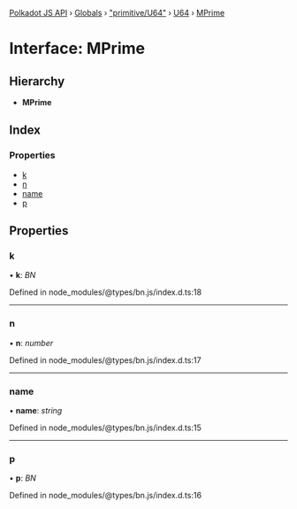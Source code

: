 [Polkadot JS API](../README.md) › [Globals](../globals.md) › ["primitive/U64"](../modules/_primitive_u64_.md) › [U64](../classes/_primitive_u64_.u64.md) › [MPrime](_primitive_u64_.u64.mprime.md)

# Interface: MPrime

## Hierarchy

* **MPrime**

## Index

### Properties

* [k](_primitive_u64_.u64.mprime.md#k)
* [n](_primitive_u64_.u64.mprime.md#n)
* [name](_primitive_u64_.u64.mprime.md#name)
* [p](_primitive_u64_.u64.mprime.md#p)

## Properties

###  k

• **k**: *BN*

Defined in node_modules/@types/bn.js/index.d.ts:18

___

###  n

• **n**: *number*

Defined in node_modules/@types/bn.js/index.d.ts:17

___

###  name

• **name**: *string*

Defined in node_modules/@types/bn.js/index.d.ts:15

___

###  p

• **p**: *BN*

Defined in node_modules/@types/bn.js/index.d.ts:16
